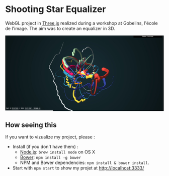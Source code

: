 # Shooting Star Equalizer

WebGL project in [Three.js](http://threejs.org) realized during a workshop at Gobelins, l'école de l'image. The aim was to create an equalizer in 3D.

<img alt="Screenshot" src="https://github.com/Jeremboo/shootingStarEqualizer/blob/master/images/screenshot.jpg?raw=true">

## How seeing this

If you want to vizualize my project, please :

* Install (if you don't have them) :
    * [Node.js](http://nodejs.org): `brew install node` on OS X
    * [Bower](http://bower.io): `npm install -g bower`
    * NPM and Bower dependencies: `npm install & bower install`.
* Start with `npm start` to show my projet at [http://localhost:3333/](http://localhost:3333/)


